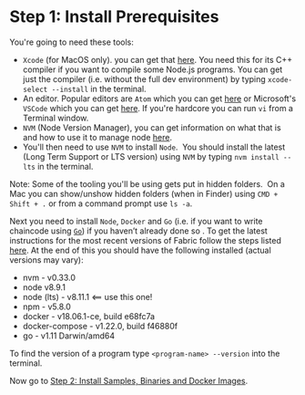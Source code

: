 # Step 1: Install Prerequisites
You're going to need these tools:
* `Xcode` (for MacOS only). you can get that [here](https://developer.apple.com/). You need this for its C++ compiler if you want to compile some Node.js programs. You can get just the compiler (i.e. without the full dev environment) by typing `xcode-select --install` in the terminal.
* An editor. Popular editors are `Atom` which you can get [here](https://atom.io/) or Microsoft's `VSCode` which you can get [here](https://code.visualstudio.com/download). If you're hardcore you can run `vi` from a Terminal window. 
* `NVM` (Node Version Manager), you can get information on what that is and how to use it to manage node [here](https://nodesource.com/blog/installing-node-js-tutorial-using-nvm-on-mac-os-x-and-ubuntu/).
* You'll then need to use `NVM` to install `Node`.  You should install the latest (Long Term Support or LTS version) using `NVM` by typing `nvm install --lts` in the terminal.

Note: Some of the tooling you'll be using gets put in hidden folders.  On a Mac you can show/unshow hidden folders (when in Finder) using `CMD + Shift + .` or from a command prompt use `ls -a`.

Next you need to install `Node`, `Docker` and `Go` (i.e. if you want to write chaincode using [`Go`](https://golang.org/)) if you haven’t already done so . To get the latest instructions for the most recent versions of Fabric follow the steps listed [here](https://hyperledger-fabric.readthedocs.io/en/latest/prereqs.html#). At the end of this you should have the following installed (actual versions may vary):
* nvm - v0.33.0
* node v8.9.1
* node (lts) - v8.11.1 <== use this one!
* npm - v5.8.0
* docker - v18.06.1-ce, build e68fc7a
* docker-compose - v1.22.0, build f46880f
* go - v1.11 Darwin/amd64

To find the version of a program type `<program-name> --version` into the terminal.

Now go to [Step 2: Install Samples, Binaries and Docker Images](../docs/InstallSamples.md).
